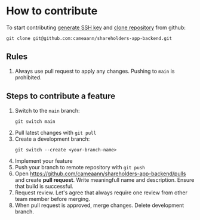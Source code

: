 # How to contribute

To start contributing [generate SSH key] and [clone repository] from github:
```shell
git clone git@github.com:cameaann/shareholders-app-backend.git
```

## Rules

1. Always use pull request to apply any changes. Pushing to `main` is prohibited. 

## Steps to contribute a feature

1. Switch to the `main` branch:
    ```shell
    git switch main
    ```
2. Pull latest changes with `git pull`
3. Create a development branch: 
    ```shell
    git switch --create <your-branch-name>
    ```
4. Implement your feature
5. Push your branch to remote repository with `git push`
6. Open https://github.com/cameaann/shareholders-app-backend/pulls and create **pull request**. Write meaningfull name and description. Ensure that build is successful. 
7. Request review. Let's agree that always require one review from other team member before merging.
8. When pull request is approved, merge changes. Delete development branch.


[generate SSH key]: https://docs.github.com/en/authentication/connecting-to-github-with-ssh/generating-a-new-ssh-key-and-adding-it-to-the-ssh-agent
[clone repository]: https://docs.github.com/en/repositories/creating-and-managing-repositories/cloning-a-repository
